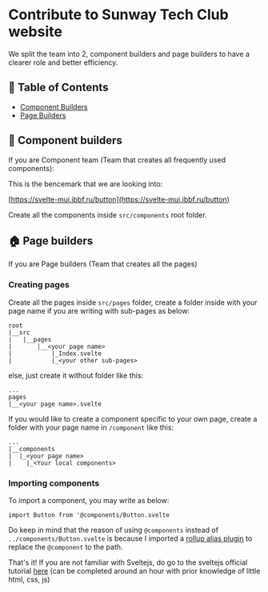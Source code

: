 # Contribute to Sunway Tech Club website

We split the team into 2, component builders and page builders to have a clearer role and better efficiency.

## 📝 Table of Contents

- [Component Builders](#component)
- [Page Builders](#page_building)

## 🧱 Component builders <a name="component"></a>

If you are Component team (Team that creates all frequently used components):

This is the bencemark that we are looking into:

[https://svelte-mui.ibbf.ru/button](https://svelte-mui.ibbf.ru/button)

Create all the components inside `src/components` root folder.

## 🏠 Page builders <a name="page_building"></a>

If you are Page builders (Team that creates all the pages)

### Creating pages

Create all the pages inside `src/pages` folder, create a folder inside with your page name if you are writing with sub-pages as below:

```
root
|__src
|   |__pages
|       |__<your page name>
|           |_Index.svelte
|           |_<your other sub-pages>
```

else, just create it without folder like this:

```
...
pages
|__<your page name>.svelte
```

If you would like to create a component specific to your own page, create a folder with your page name in `/component` like this:

```
...
|__components
|  |_<your page name>
|    |_<Your local components>
```

### Importing components

To import a component, you may write as below:

```
import Button from '@components/Button.svelte
```

Do keep in mind that the reason of using `@components` instead of `../components/Button.svelte` is because I imported a [rollup alias plugin](https://github.com/rollup/plugins/tree/master/packages/alias) to replace the `@component` to the path.

That's it! If you are not familiar with Sveltejs, do go to the sveltejs official tutorial [here](https://svelte.dev/tutorial/basics) (can be completed around an hour with prior knowledge of little html, css, js)
